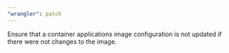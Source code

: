 ```yaml
---
"wrangler": patch
---
```


Ensure that a container applications image configuration is not updated if there were not changes to the image.
